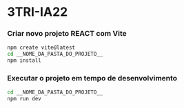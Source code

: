 # 3TRI-IA22


### Criar novo projeto REACT com Vite

```sh
npm create vite@latest
cd __NOME_DA_PASTA_DO_PROJETO__
npm install
```

### Executar o projeto em tempo de desenvolvimento

```sh
cd __NOME_DA_PASTA_DO_PROJETO__
npm run dev
```